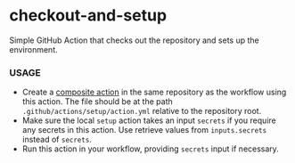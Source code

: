 # checkout-and-setup
Simple GitHub Action that checks out the repository and sets up the environment.

### USAGE
- Create a [composite action](https://docs.github.com/en/actions/creating-actions/creating-a-composite-action) in the same repository as the workflow using this action.
  The file should be at the path `.github/actions/setup/action.yml` relative to the repository root.
- Make sure the local `setup` action takes an input `secrets` if you require any secrets in this action. Use retrieve values from `inputs.secrets` instead of `secrets`.
- Run this action in your workflow, providing `secrets` input if necessary.
